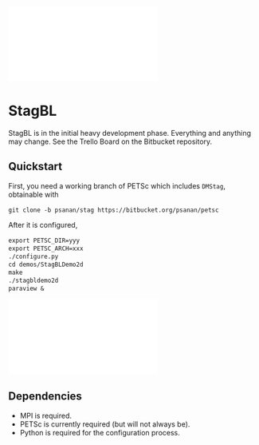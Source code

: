 ![StagBL Logo](documentation/resources/logo/logo.pdf)
# StagBL

StagBL is in the initial heavy development phase. Everything and anything may change.
See the Trello Board on the Bitbucket repository.

## Quickstart

First, you need a working branch of PETSc which includes `DMStag`, obtainable with

    git clone -b psanan/stag https://bitbucket.org/psanan/petsc
    
After it is configured,
    
    export PETSC_DIR=yyy
    export PETSC_ARCH=xxx
    ./configure.py
    cd demos/StagBLDemo2d
    make
    ./stagbldemo2d
    paraview &

![stagbl2ddemo quickstart](documentation/resources/stagbl2ddemo_quickstart.pdf)

## Dependencies

* MPI is required.
* PETSc is currently required (but will not always be).
* Python is required for the configuration process.
